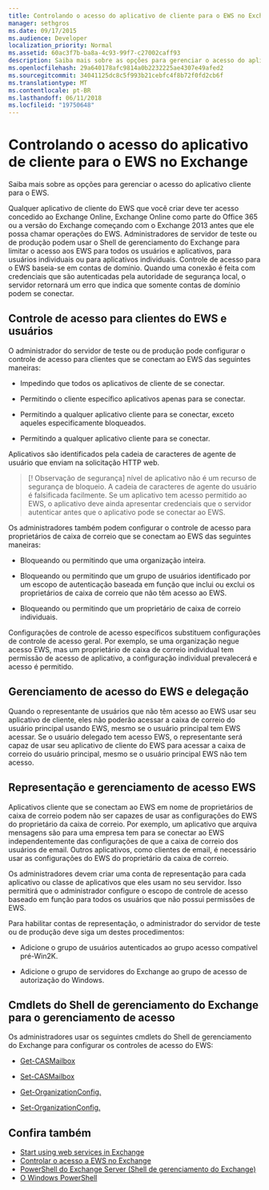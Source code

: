```yaml
---
title: Controlando o acesso do aplicativo de cliente para o EWS no Exchange
manager: sethgros
ms.date: 09/17/2015
ms.audience: Developer
localization_priority: Normal
ms.assetid: 60ac3f7b-ba8a-4c93-99f7-c27002caff93
description: Saiba mais sobre as opções para gerenciar o acesso do aplicativo cliente para o EWS.
ms.openlocfilehash: 29a640178afc9814a0b2232225ae4307e49afed2
ms.sourcegitcommit: 34041125dc8c5f993b21cebfc4f8b72f0fd2cb6f
ms.translationtype: MT
ms.contentlocale: pt-BR
ms.lasthandoff: 06/11/2018
ms.locfileid: "19750648"
---
```

# <a name="controlling-client-application-access-to-ews-in-exchange"></a>Controlando o acesso do aplicativo de cliente para o EWS no Exchange

Saiba mais sobre as opções para gerenciar o acesso do aplicativo cliente para o EWS.
  
Qualquer aplicativo de cliente do EWS que você criar deve ter acesso concedido ao Exchange Online, Exchange Online como parte do Office 365 ou a versão do Exchange começando com o Exchange 2013 antes que ele possa chamar operações do EWS. Administradores de servidor de teste ou de produção podem usar o Shell de gerenciamento do Exchange para limitar o acesso aos EWS para todos os usuários e aplicativos, para usuários individuais ou para aplicativos individuais. Controle de acesso para o EWS baseia-se em contas de domínio. Quando uma conexão é feita com credenciais que são autenticadas pela autoridade de segurança local, o servidor retornará um erro que indica que somente contas de domínio podem se conectar. 
  
## <a name="access-control-for-ews-clients-and-users"></a>Controle de acesso para clientes do EWS e usuários
<a name="bk_configure"> </a>

O administrador do servidor de teste ou de produção pode configurar o controle de acesso para clientes que se conectam ao EWS das seguintes maneiras: 
  
- Impedindo que todos os aplicativos de cliente de se conectar.
    
- Permitindo o cliente específico aplicativos apenas para se conectar.
    
- Permitindo a qualquer aplicativo cliente para se conectar, exceto aqueles especificamente bloqueados.
    
- Permitindo a qualquer aplicativo cliente para se conectar.
    
Aplicativos são identificados pela cadeia de caracteres de agente de usuário que enviam na solicitação HTTP web.
  
> [! Observação de segurança] nível de aplicativo não é um recurso de segurança de bloqueio. A cadeia de caracteres de agente do usuário é falsificada facilmente. Se um aplicativo tem acesso permitido ao EWS, o aplicativo deve ainda apresentar credenciais que o servidor autenticar antes que o aplicativo pode se conectar ao EWS. 
  
Os administradores também podem configurar o controle de acesso para proprietários de caixa de correio que se conectam ao EWS das seguintes maneiras: 
  
- Bloqueando ou permitindo que uma organização inteira.
    
- Bloqueando ou permitindo que um grupo de usuários identificado por um escopo de autenticação baseada em função que inclui ou exclui os proprietários de caixa de correio que não têm acesso ao EWS.
    
- Bloqueando ou permitindo que um proprietário de caixa de correio individuais.
    
Configurações de controle de acesso específicos substituem configurações de controle de acesso geral. Por exemplo, se uma organização negue acesso EWS, mas um proprietário de caixa de correio individual tem permissão de acesso de aplicativo, a configuração individual prevalecerá e acesso é permitido. 
  
## <a name="delegation-and-ews-access-management"></a>Gerenciamento de acesso do EWS e delegação
<a name="bk_delegation"> </a>

Quando o representante de usuários que não têm acesso ao EWS usar seu aplicativo de cliente, eles não poderão acessar a caixa de correio do usuário principal usando EWS, mesmo se o usuário principal tem EWS acessar. Se o usuário delegado tem acesso EWS, o representante será capaz de usar seu aplicativo de cliente do EWS para acessar a caixa de correio do usuário principal, mesmo se o usuário principal EWS não tem acesso. 
  
## <a name="impersonation-and-ews-access-management"></a>Representação e gerenciamento de acesso EWS
<a name="bk_impersonation"> </a>

Aplicativos cliente que se conectam ao EWS em nome de proprietários de caixa de correio podem não ser capazes de usar as configurações do EWS do proprietário da caixa de correio. Por exemplo, um aplicativo que arquiva mensagens são para uma empresa tem para se conectar ao EWS independentemente das configurações de que a caixa de correio dos usuários de email. Outros aplicativos, como clientes de email, é necessário usar as configurações do EWS do proprietário da caixa de correio. 
  
Os administradores devem criar uma conta de representação para cada aplicativo ou classe de aplicativos que eles usam no seu servidor. Isso permitirá que o administrador configure o escopo de controle de acesso baseado em função para todos os usuários que não possui permissões de EWS. 
  
Para habilitar contas de representação, o administrador do servidor de teste ou de produção deve siga um destes procedimentos: 
  
- Adicione o grupo de usuários autenticados ao grupo acesso compatível pré-Win2K. 
    
- Adicione o grupo de servidores do Exchange ao grupo de acesso de autorização do Windows. 
    
## <a name="exchange-management-shell-cmdlets-for-access-management"></a>Cmdlets do Shell de gerenciamento do Exchange para o gerenciamento de acesso
<a name="bk_cmdlets"> </a>

Os administradores usar os seguintes cmdlets do Shell de gerenciamento do Exchange para configurar os controles de acesso do EWS: 
  
- [Get-CASMailbox](http://technet.microsoft.com/en-us/library/bb124754.aspx)
    
- [Set-CASMailbox](http://technet.microsoft.com/en-us/library/bb125264.aspx)
    
- [Get-OrganizationConfig.](http://technet.microsoft.com/en-us/library/aa997571.aspx)
    
- [Set-OrganizationConfig.](http://technet.microsoft.com/en-us/library/aa997443.aspx)
    
## <a name="see-also"></a>Confira também

- [Start using web services in Exchange](start-using-web-services-in-exchange.md)  
- [Controlar o acesso a EWS no Exchange](how-to-control-access-to-ews-in-exchange.md)
- [PowerShell do Exchange Server (Shell de gerenciamento do Exchange)](https://docs.microsoft.com/en-us/powershell/exchange/exchange-server/exchange-management-shell?view=exchange-ps)
- [O Windows PowerShell](http://msdn.microsoft.com/en-us/library/dd835506%28v=vs.85%29.aspx)
    

